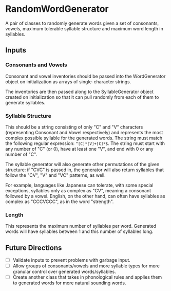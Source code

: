 # RandomWordGenerator

A pair of classes to randomly generate words given a set of consonants, vowels, maximum tolerable syllable structure and maximum word length in syllables.

## Inputs

### Consonants and Vowels

Consonant and vowel inventories should be passed into the WordGenerator object on initialization as arrays of single-character strings.

The inventories are then passed along to the SyllableGenerator object created on initialization so that it can pull randomly from each of them to generate syllables.

### Syllable Structure

This should be a string consisting of only "C" and "V" characters (representing Consonant and Vowel respectively) and represents the most complex possible syllable for the generated words. The string must match the following regular expression: `^[C]*[V]+[C]*$`. The string must start with any number of "C" (or 0), have at least one "V", and end with 0 or any number of "C".

The syllable generator will also generate other permutations of the given structure: if "CVC" is passed in, the generator will also return syllables that follow the "CV", "V" and "VC" patterns, as well. 

For example, languages like Japanese can tolerate, with some special exceptions, syllables only as complex as "CV", meaning a consonant followed by a vowel. English, on the other hand, can often have syllables as complex as "CCCVCCC", as in the word "strength".

### Length

This represents the maximum number of syllables per word. Generated words will have syllables between 1 and this number of syllables long.

## Future Directions

- [ ] Validate inputs to prevent problems with garbage input.
- [ ] Allow groups of consonants/vowels and more syllable types for more granular control over generated words/syllables.
- [ ] Create another class that takes in phonological rules and applies them to generated words for more natural sounding words.
